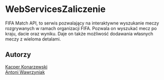 # WebServicesZaliczenie
FIFA Match API, to serwis pozwalający na interaktywne wyszukanie meczy rozgrywanych w ramach organizacji FIFA. Pozwala on wyszukać mecz po kraju, dacie oraz wyniku. Daje on także możliwość dodawania własnych meczy z wieloma detalami.

## Autorzy
[Kacper Konarzewski](https://github.com/Wrobel1111)\
[Antoni Wawrzyniak](https://github.com/owocniak7)
